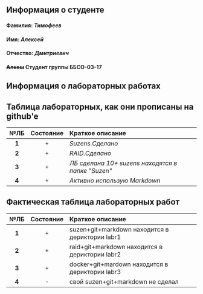 ## Информация о студенте
#### **Фамилия:** *Тимофеев*
#### **Имя:** *Алексей*
#### **Отчество:** *Дмитриевич*

#### ~~Алкаш~~ Студент группы ББСО-03-17

## Информация о лабораторных работах

## Таблица лабораторных, как они прописаны на github'e

| **№ЛБ** | Состояние   | Краткое описание                                                |
|:-------:|:-----------:|:----------------------------------------------------------------|
| **1**   |   `+`       | *Suzens.Сделано*                                                       |
| **2**   |    `+`      | *RAID.Сделано*                                                       |
| **3**   |    `+`      | *ЛБ сделана 10+ suzens находятся в папке "Suzen"*               |
| **4**   |   `+`       | *Активно использую Markdown*                                    |

## Фактическая таблица лабораторных работ

| **№ЛБ** | Состояние | Краткое описание                                |
|:-------:|:---------:|:------------------------------------------------|
| **1**   | `+`       | suzen+git+markdown находится в дериктории labr1 |
| **2**   | `+`       | raid+git+markdown находится в дериктории labr2  |
| **3**   | `+`       | docker+git+mardown находится в дериктории labr3 |
| **4**   | `-`       | свой suzen+git+markdown не сделал               |

